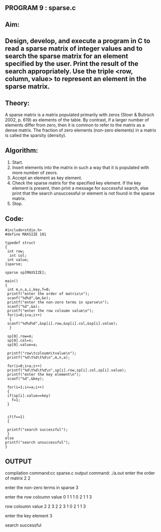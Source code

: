 ## PROGRAM 9 : sparse.c
## Aim:
## Design, develop, and execute a program in C to read a sparse matrix of integer values and to search the sparse matrix for an element specified by the user. Print the result of the search appropriately. Use the triple <row, column, value> to represent an element in the sparse matrix.

## Theory:
A sparse matrix is a matrix populated primarily with zeros (Stoer & Bulirsch 2002, p. 619) as elements of the table. By contrast, if a larger number of elements differ from zero, then it is common to refer to the matrix as a dense matrix. The fraction of zero elements (non-zero elements) in a matrix is called the sparsity (density).


## Algorithm:
1. Start.
2. Insert elements into the matrix in such a way that it is populated with more number of zeors.
3. Accept an element as key element.
4. Check the sparse matrix for the specified key element. If the key element is present, then print a message for successful search, else print that the search unsuccessful or element is not found in the sparse matrix.
5. Stop.

## Code:

    #include<stdio.h>
    #define MAXSIZE 101

    typedef struct
    {
     int row;
      int col;
     int value;
    }sparse;

    sparse sp[MAXSIZE];

    main()
    {
     int m,n,a,i,key,f=0;
     printf("enter the order of matrix\n");
     scanf("%d%d",&m,&n);
     printf("enter the non-zero terms in sparse\n");
     scanf("%d",&a);
     printf("enter the row coloumn value\n");
     for(i=0;i<a;i++) 
      {
     scanf("%d%d%d",&sp[i].row,&sp[i].col,&sp[i].value);
      }

     sp[0].row=m;
     sp[0].col=n;
     sp[0].value=a;

     printf("row\tcoloumn\tvalue\n");
     printf("%d\t%d\t%d\n",m,n,a);

     for(i=0;i<a;i++)
     printf("%d\t%d\t%d\n",sp[i].row,sp[i].col,sp[i].value);
     printf("enter the key element\n");
     scanf("%d",&key);

     for(i=1;i<=a;i++)
     {
     if(sp[i].value==key)
       f=1;
     } 


     if(f==1)
     {

     printf("search successful");
     }
    else  
    printf("search unsuccessful");
    }

## OUTPUT
compilation command:cc sparse.c
output command: ./a.out
enter the order of matrix
2 2

enter the non-zero terms in sparse
3

enter the row coloumn value
0 1 1
1 0 2
1 1 3

row	coloumn	value
2	2	3
2	2	3
1	0	2
1	1	3

enter the key element
3

search successful






